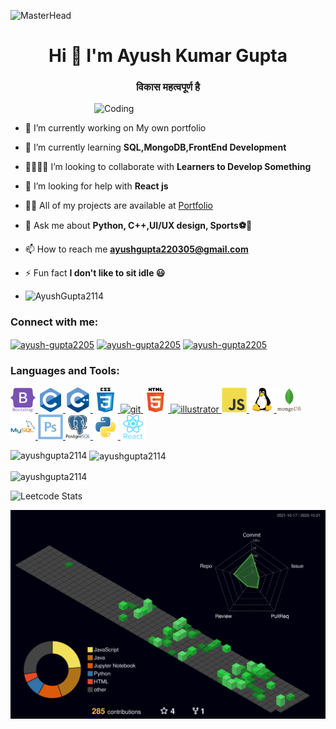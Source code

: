 ![MasterHead](https://mir-s3-cdn-cf.behance.net/project_modules/max_1200/54b6c068097599.5b50bca476b9b.gif)
<h1 align="center">Hi 👋 I'm Ayush Kumar Gupta</h1>
<h3 align="center">विकास महत्वपूर्ण है</h3>
<img align="right" alt="Coding" width="370" src="https://i.pinimg.com/originals/66/83/3e/66833e07d6fb9eb5d724e47d0c814285.gif">
<p align="left"> <a href="https://twitter.com/" target="blank"><img src="https://img.shields.io/twitter/follow/?logo=twitter&style=for-the-badge" alt="" /></a> </p>

- 🔭 I’m currently working on My own portfolio

- 🌱 I’m currently learning **SQL,MongoDB,FrontEnd Development**

- 🙋‍♂️🙇‍♂️ I’m looking to collaborate with **Learners to Develop Something**

- 🤝 I’m looking for help with **React js**

- 👨‍💻 All of my projects are available at [Portfolio](https://ayushkr.vercel.app/)

- 💬 Ask me about **Python, C++,UI/UX design, Sports⚽🏀**

- 📫 How to reach me **ayushgupta220305@gmail.com**

- ⚡ Fun fact **I don't like to sit idle 😃**

- <p align="left"> <img src="https://komarev.com/ghpvc/?username=blazingfire03&label=Profile%20views&color=0e75b6&style=flat" alt="AyushGupta2114" /> </p>
 

<h3 align="left">Connect with me:</h3>
<p align="left">
<a href="https://linkedin.com/in/ayush-gupta2205" target="blank"><img align="center" src="https://raw.githubusercontent.com/rahuldkjain/github-profile-readme-generator/master/src/images/icons/Social/linked-in-alt.svg" alt="ayush-gupta2205" height="30" width="40" /></a>
<a href="https://www.hackerrank.com/ag8815" target="blank"><img align="center" src="https://cdn4.iconfinder.com/data/icons/logos-and-brands/512/160_Hackerrank_logo_logos-512.png" alt="ayush-gupta2205" height="30" width="40" /></a>
 <a href="https://www.instagram.com/__aslan__2205/" target="blank"><img align="center" src="https://upload.wikimedia.org/wikipedia/commons/thumb/a/a5/Instagram_icon.png/2048px-Instagram_icon.png" alt="ayush-gupta2205" height="40" width="40" /></a>
</p>

<h3 align="left">Languages and Tools:</h3>
<p align="left"> <a href="https://getbootstrap.com" target="_blank" rel="noreferrer"> <img src="https://raw.githubusercontent.com/devicons/devicon/master/icons/bootstrap/bootstrap-plain-wordmark.svg" alt="bootstrap" width="40" height="40"/> </a> <a href="https://www.cprogramming.com/" target="_blank" rel="noreferrer"> <img src="https://raw.githubusercontent.com/devicons/devicon/master/icons/c/c-original.svg" alt="c" width="40" height="40"/> </a> <a href="https://www.w3schools.com/cpp/" target="_blank" rel="noreferrer"> <img src="https://raw.githubusercontent.com/devicons/devicon/master/icons/cplusplus/cplusplus-original.svg" alt="cplusplus" width="40" height="40"/> </a> <a href="https://www.w3schools.com/css/" target="_blank" rel="noreferrer"> <img src="https://raw.githubusercontent.com/devicons/devicon/master/icons/css3/css3-original-wordmark.svg" alt="css3" width="40" height="40"/> </a> <a href="https://git-scm.com/" target="_blank" rel="noreferrer"> <img src="https://www.vectorlogo.zone/logos/git-scm/git-scm-icon.svg" alt="git" width="40" height="40"/> </a> <a href="https://www.w3.org/html/" target="_blank" rel="noreferrer"> <img src="https://raw.githubusercontent.com/devicons/devicon/master/icons/html5/html5-original-wordmark.svg" alt="html5" width="40" height="40"/> </a> <a href="https://www.adobe.com/in/products/illustrator.html" target="_blank" rel="noreferrer"> <img src="https://www.vectorlogo.zone/logos/adobe_illustrator/adobe_illustrator-icon.svg" alt="illustrator" width="40" height="40"/> </a> <a href="https://developer.mozilla.org/en-US/docs/Web/JavaScript" target="_blank" rel="noreferrer"> <img src="https://raw.githubusercontent.com/devicons/devicon/master/icons/javascript/javascript-original.svg" alt="javascript" width="40" height="40"/> </a> <a href="https://www.linux.org/" target="_blank" rel="noreferrer"> <img src="https://raw.githubusercontent.com/devicons/devicon/master/icons/linux/linux-original.svg" alt="linux" width="40" height="40"/> </a> <a href="https://www.mongodb.com/" target="_blank" rel="noreferrer"> <img src="https://raw.githubusercontent.com/devicons/devicon/master/icons/mongodb/mongodb-original-wordmark.svg" alt="mongodb" width="40" height="40"/> </a> <a href="https://www.mysql.com/" target="_blank" rel="noreferrer"> <img src="https://raw.githubusercontent.com/devicons/devicon/master/icons/mysql/mysql-original-wordmark.svg" alt="mysql" width="40" height="40"/> </a> <a href="https://www.photoshop.com/en" target="_blank" rel="noreferrer"> <img src="https://raw.githubusercontent.com/devicons/devicon/master/icons/photoshop/photoshop-line.svg" alt="photoshop" width="40" height="40"/> </a> <a href="https://www.postgresql.org" target="_blank" rel="noreferrer"> <img src="https://raw.githubusercontent.com/devicons/devicon/master/icons/postgresql/postgresql-original-wordmark.svg" alt="postgresql" width="40" height="40"/> </a> <a href="https://www.python.org" target="_blank" rel="noreferrer"> <img src="https://raw.githubusercontent.com/devicons/devicon/master/icons/python/python-original.svg" alt="python" width="40" height="40"/> </a> <a href="https://reactjs.org/" target="_blank" rel="noreferrer"> <img src="https://raw.githubusercontent.com/devicons/devicon/master/icons/react/react-original-wordmark.svg" alt="react" width="40" height="40"/> </a> </p>


<p><img align="left" src="https://github-readme-stats.vercel.app/api/top-langs?username=ayushgupta2114&show_icons=true&locale=en&layout=compact" alt="ayushgupta2114" /></p>

<p>&nbsp;<img align="center" src="https://github-readme-stats.vercel.app/api?username=ayushgupta2114&show_icons=true&locale=en" alt="ayushgupta2114" /></p>

<p><img align="center" src="https://github-readme-streak-stats.herokuapp.com/?user=ayushgupta2114&" alt="ayushgupta2114" /></p>

![Leetcode Stats](https://leetcard.jacoblin.cool/AyushGupta2114?theme=unicorn)

![](./profile-3d-contrib/profile-night-green.svg)
